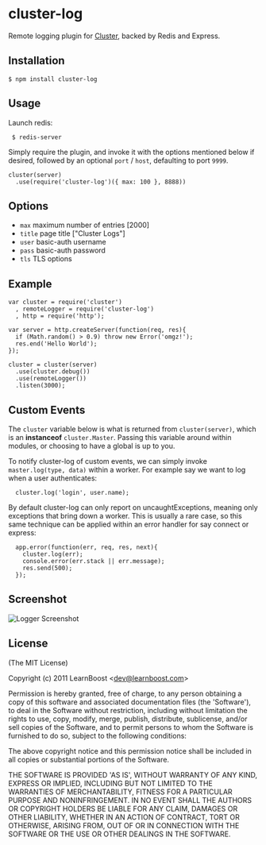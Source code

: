 
# cluster-log

  Remote logging plugin for [Cluster](http://learnboost.github.com/cluster),
  backed by Redis and Express.

## Installation

    $ npm install cluster-log

## Usage

 Launch redis:
 
     $ redis-server

 Simply require the plugin, and invoke it with the options mentioned below
 if desired, followed by an optional `port` / `host`, defaulting to port `9999`.

    cluster(server)
      .use(require('cluster-log')({ max: 100 }, 8888))

## Options

  - `max`  maximum number of entries [2000]
  - `title`  page title ["Cluster Logs"]
  - `user`  basic-auth username
  - `pass`  basic-auth password
  - `tls`  TLS options

## Example

    var cluster = require('cluster')
      , remoteLogger = require('cluster-log')
      , http = require('http');

    var server = http.createServer(function(req, res){
      if (Math.random() > 0.9) throw new Error('omgz!'); 
      res.end('Hello World');
    });

    cluster = cluster(server)
      .use(cluster.debug())
      .use(remoteLogger())
      .listen(3000);

## Custom Events

  The `cluster` variable below is what is returned from `cluster(server)`, which is an __instanceof__ `cluster.Master`. Passing this variable around within modules, or choosing to have a global is up to you.

  To notify cluster-log of custom events, we can simply invoke `master.log(type, data)` within a worker. For example say we want
  to log when a user authenticates:
  
      cluster.log('login', user.name);

  By default cluster-log can only report on uncaughtExceptions, meaning only exceptions that bring down a worker. This is usually a rare case, so this same technique can be applied within an error handler for say connect or express:
  
      app.error(function(err, req, res, next){
        cluster.log(err);
        console.error(err.stack || err.message);
        res.send(500);
      });

## Screenshot

![Logger Screenshot](http://f.cl.ly/items/3G0q032n0a2Z1i2r0K12/Screenshot.png)

## License 

(The MIT License)

Copyright (c) 2011 LearnBoost &lt;dev@learnboost.com&gt;

Permission is hereby granted, free of charge, to any person obtaining
a copy of this software and associated documentation files (the
'Software'), to deal in the Software without restriction, including
without limitation the rights to use, copy, modify, merge, publish,
distribute, sublicense, and/or sell copies of the Software, and to
permit persons to whom the Software is furnished to do so, subject to
the following conditions:

The above copyright notice and this permission notice shall be
included in all copies or substantial portions of the Software.

THE SOFTWARE IS PROVIDED 'AS IS', WITHOUT WARRANTY OF ANY KIND,
EXPRESS OR IMPLIED, INCLUDING BUT NOT LIMITED TO THE WARRANTIES OF
MERCHANTABILITY, FITNESS FOR A PARTICULAR PURPOSE AND NONINFRINGEMENT.
IN NO EVENT SHALL THE AUTHORS OR COPYRIGHT HOLDERS BE LIABLE FOR ANY
CLAIM, DAMAGES OR OTHER LIABILITY, WHETHER IN AN ACTION OF CONTRACT,
TORT OR OTHERWISE, ARISING FROM, OUT OF OR IN CONNECTION WITH THE
SOFTWARE OR THE USE OR OTHER DEALINGS IN THE SOFTWARE.